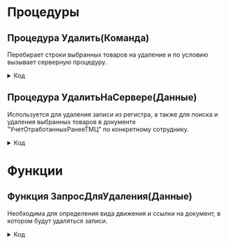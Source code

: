 # Процедуры

## Процедура Удалить(Команда)
Перебирает строки выбранных товаров на удаление и по условию вызывает серверную процедуру.

<details>
<summary> Код </summary>
  
      СЗ = Новый СписокЗначений;
      СЗ.ЗагрузитьЗначения(Элементы.Список.ВыделенныеСтроки);
      МассивНаУдаление = СЗ.ВыгрузитьЗначения();
      Для Каждого Строка из МассивНаУдаление Цикл
      	Если СтрНайти(Строка(Элементы.Список.ДанныеСтроки(Строка).Регистратор), "Объект не найден") > 0 Тогда
      		УдалитьНаСервере(Элементы.Список.ДанныеСтроки(Строка));
      	КонецЕсли;
      КонецЦикла;
</details>

## Процедура УдалитьНаСервере(Данные)
Используется для удаления записи из регистра, а также для поиска и удаления выбранных товаров в документе "УчетОтработанныхРанееТМЦ" по конкретному сотруднику.

<details>
<summary> Код </summary>

    	ДанныеИзЗапроса = ЗапросДляУдаления(Данные);
    	Если ДанныеИзЗапроса.ВидДвижения = ВидДвиженияНакопления.Расход И ЗначениеЗаполнено(ДанныеИзЗапроса.СсылкаНаДокумент) Тогда
    		ДокументРедактирование = ДанныеИзЗапроса.СсылкаНаДокумент.ПолучитьОбъект();
    		НайденныеСтроки = ДокументРедактирование.Товары.НайтиСтроки(Новый Структура("Номенклатура, СерийныйНомер", Данные.НаименованиеТовара, Данные.СерийныйНомер)); 
    		Если НайденныеСтроки.Количество() > 0 Тогда
    			НайденныеСтроки[0].Количество = НайденныеСтроки[0].Количество - Данные.Количество;
    			ОИТС_УчетТМЦ.ЗаписьВРегистрСведений(ДокументРедактирование.Ссылка,
    				Новый Структура("Номенклатура, СерийныйНомер, Количество", Данные.НаименованиеТовара, Данные.СерийныйНомер, Данные.Количество), "Отменили");
    			Если НайденныеСтроки[0].Количество = 0 Тогда
    				ДокументРедактирование.Товары.Удалить(НайденныеСтроки[0]);
    			КонецЕсли;	
    		КонецЕсли;		
    		ДокументРедактирование.Записать();
    	КонецЕсли;
    	
    	НаборЗаписей = РегистрыНакопления.ТМЦНаСкладеОИТС.СоздатьНаборЗаписей(); 
    	НаборЗаписей.Отбор.Регистратор.Установить(Данные.Регистратор);
    	НаборЗаписей.Прочитать();
    	ПоискВНабореЗаписей = Новый ТаблицаЗначений;
    	ПоискВНабореЗаписей = НаборЗаписей.Выгрузить();
    	СтрокаНаУдаление = ПоискВНабореЗаписей.Найти(Данные.СерийныйНомер);
    	НаборЗаписей.Очистить();
    	НовСтрока = НаборЗаписей.Добавить();
    	ЗаполнитьЗначенияСвойств(НовСтрока, СтрокаНаУдаление);
    	НаборЗаписей.Загрузить(ПоискВНабореЗаписей);
    	НаборЗаписей.Удалить(НаборЗаписей[0]);
    	НаборЗаписей.Записать();
    	Элементы.Список.Обновить();		
</details>

# Функции

## Функция ЗапросДляУдаления(Данные)
Необходима для определения вида движения и ссылки на документ, в котором будут удаляться записи.

<details>
<summary> Код </summary>
  
      Запрос = Новый Запрос;
    	Запрос.Текст = 
    		"ВЫБРАТЬ
    		|	ТМЦНаСкладеОИТС.ВидДвижения КАК ВидДвижения,
    		|	ТМЦНаСкладеОИТС.СсылкаНаДокумент КАК СсылкаНаДокумент
    		|ИЗ
    		|	РегистрНакопления.ТМЦНаСкладеОИТС КАК ТМЦНаСкладеОИТС
    		|ГДЕ
    		|	ТМЦНаСкладеОИТС.Регистратор = &Регистратор
    		|	И ТМЦНаСкладеОИТС.НаименованиеТовара = &НаименованиеТовара
    		|	И ТМЦНаСкладеОИТС.НомерСтроки = &НомерСтроки";
    		
    	Запрос.УстановитьПараметр("НаименованиеТовара", Данные.НаименованиеТовара);
    	Запрос.УстановитьПараметр("Регистратор", Данные.Регистратор);
    	Запрос.УстановитьПараметр("НомерСтроки", Данные.НомерСтроки);
  
    	РезультатЗапроса = Запрос.Выполнить();
    	
    	ВыборкаДетальныеЗаписи = РезультатЗапроса.Выгрузить();
    	
    	Возврат ВыборкаДетальныеЗаписи[0]; 
</details>
